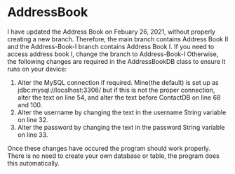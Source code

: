 # AddressBook
I have updated the Address Book on Febuary 26, 2021, without properly creating a new branch. Therefore, the main branch contains Address Book II and the Address-Book-I branch contains Address Book I. If you need to access address book I, change the branch to Address-Book-I
Otherwise, the following changes are required in the AddressBookDB class to ensure it runs on your device:
1. Alter the MySQL connection if required. Mine(the default) is set up as jdbc:mysql://localhost:3306/ but if this is not the proper connection, alter the text on line 54, and alter the text before ContactDB on line 68 and 100.
2. Alter the username by changing the text in the username String variable on line 32.
3. Alter the password by changing the text in the password String variable on line 33.

Once these changes have occured the program should work properly. There is no need to create your own database or table, the program does this automatically.
